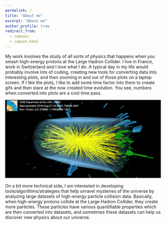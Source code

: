 ```yaml
---
permalink: /
title: "About me"
excerpt: "About me"
author_profile: true
redirect_from: 
  - /about/
  - /about.html
---
```


My work involves the study of all sorts of physics that happens when you smash high-energy protons at the Large Hadron Collider. I live in France, work in Switzerland and I love what I do. A typical day in my life would probably involve lots of coding, creating new tools for converting data into interesting plots, and then zooming in and out of those plots on a laptop screen. If I like the plots, I like to add some time factor into them to create gifs and then stare at the now created time evolution. You see, numbers when converted into plots are a cool time pass.

![](images/run279685_event178456860_v1.png)

On a bit more technical side, I am interested in developing tools/algorithms/strategies that help unravel mysteries of the universe by analyzing large datasets of high-energy particle collision data. Basically, when high-energy protons collide at the Large Hadron Collider, they create more particles. These particles have various quantifiable properties which are then converted into datasets, and sometimes these datasets can help us discover new physics about our universe.